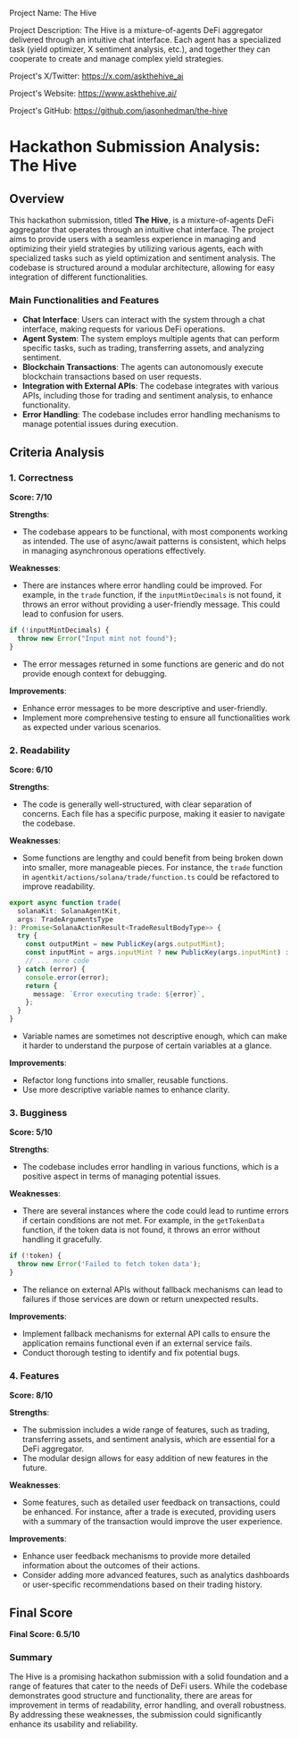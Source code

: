 
Project Name: The Hive


Project Description: The Hive is a mixture-of-agents DeFi aggregator delivered through an intuitive chat interface. Each agent has a specialized task (yield optimizer, X sentiment analysis, etc.), and together they can cooperate to create and manage complex yield strategies.


Project's X/Twitter: https://x.com/askthehive_ai


Project's Website: https://www.askthehive.ai/


Project's GitHub: https://github.com/jasonhedman/the-hive






# Hackathon Submission Analysis: The Hive

## Overview
This hackathon submission, titled **The Hive**, is a mixture-of-agents DeFi aggregator that operates through an intuitive chat interface. The project aims to provide users with a seamless experience in managing and optimizing their yield strategies by utilizing various agents, each with specialized tasks such as yield optimization and sentiment analysis. The codebase is structured around a modular architecture, allowing for easy integration of different functionalities.

### Main Functionalities and Features
- **Chat Interface**: Users can interact with the system through a chat interface, making requests for various DeFi operations.
- **Agent System**: The system employs multiple agents that can perform specific tasks, such as trading, transferring assets, and analyzing sentiment.
- **Blockchain Transactions**: The agents can autonomously execute blockchain transactions based on user requests.
- **Integration with External APIs**: The codebase integrates with various APIs, including those for trading and sentiment analysis, to enhance functionality.
- **Error Handling**: The codebase includes error handling mechanisms to manage potential issues during execution.

## Criteria Analysis

### 1. Correctness
**Score: 7/10**

**Strengths**:
- The codebase appears to be functional, with most components working as intended. The use of async/await patterns is consistent, which helps in managing asynchronous operations effectively.

**Weaknesses**:
- There are instances where error handling could be improved. For example, in the `trade` function, if the `inputMintDecimals` is not found, it throws an error without providing a user-friendly message. This could lead to confusion for users.

```typescript
if (!inputMintDecimals) {
  throw new Error("Input mint not found");
}
```
- The error messages returned in some functions are generic and do not provide enough context for debugging.

**Improvements**:
- Enhance error messages to be more descriptive and user-friendly.
- Implement more comprehensive testing to ensure all functionalities work as expected under various scenarios.

### 2. Readability
**Score: 6/10**

**Strengths**:
- The code is generally well-structured, with clear separation of concerns. Each file has a specific purpose, making it easier to navigate the codebase.

**Weaknesses**:
- Some functions are lengthy and could benefit from being broken down into smaller, more manageable pieces. For instance, the `trade` function in `agentkit/actions/solana/trade/function.ts` could be refactored to improve readability.

```typescript
export async function trade(
  solanaKit: SolanaAgentKit,
  args: TradeArgumentsType
): Promise<SolanaActionResult<TradeResultBodyType>> {
  try {
    const outputMint = new PublicKey(args.outputMint);
    const inputMint = args.inputMint ? new PublicKey(args.inputMint) : new PublicKey("So11111111111111111111111111111111111111112");
    // ... more code
  } catch (error) {
    console.error(error);
    return {
      message: `Error executing trade: ${error}`,
    };
  }
}
```
- Variable names are sometimes not descriptive enough, which can make it harder to understand the purpose of certain variables at a glance.

**Improvements**:
- Refactor long functions into smaller, reusable functions.
- Use more descriptive variable names to enhance clarity.

### 3. Bugginess
**Score: 5/10**

**Strengths**:
- The codebase includes error handling in various functions, which is a positive aspect in terms of managing potential issues.

**Weaknesses**:
- There are several instances where the code could lead to runtime errors if certain conditions are not met. For example, in the `getTokenData` function, if the token data is not found, it throws an error without handling it gracefully.

```typescript
if (!token) {
  throw new Error('Failed to fetch token data');
}
```
- The reliance on external APIs without fallback mechanisms can lead to failures if those services are down or return unexpected results.

**Improvements**:
- Implement fallback mechanisms for external API calls to ensure the application remains functional even if an external service fails.
- Conduct thorough testing to identify and fix potential bugs.

### 4. Features
**Score: 8/10**

**Strengths**:
- The submission includes a wide range of features, such as trading, transferring assets, and sentiment analysis, which are essential for a DeFi aggregator.
- The modular design allows for easy addition of new features in the future.

**Weaknesses**:
- Some features, such as detailed user feedback on transactions, could be enhanced. For instance, after a trade is executed, providing users with a summary of the transaction would improve the user experience.

**Improvements**:
- Enhance user feedback mechanisms to provide more detailed information about the outcomes of their actions.
- Consider adding more advanced features, such as analytics dashboards or user-specific recommendations based on their trading history.

## Final Score
**Final Score: 6.5/10**

### Summary
The Hive is a promising hackathon submission with a solid foundation and a range of features that cater to the needs of DeFi users. While the codebase demonstrates good structure and functionality, there are areas for improvement in terms of readability, error handling, and overall robustness. By addressing these weaknesses, the submission could significantly enhance its usability and reliability.